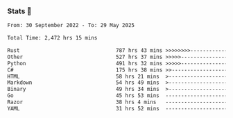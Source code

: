 ### Stats 👋
<!--START_SECTION:waka-->

```txt
From: 30 September 2022 - To: 29 May 2025

Total Time: 2,472 hrs 15 mins

Rust                               787 hrs 43 mins >>>>>>>>-----------------   31.86 %
Other                              527 hrs 37 mins >>>>>--------------------   21.34 %
Python                             491 hrs 32 mins >>>>>--------------------   19.88 %
C#                                 175 hrs 38 mins >>-----------------------   07.10 %
HTML                               58 hrs 21 mins  >------------------------   02.36 %
Markdown                           54 hrs 49 mins  >------------------------   02.22 %
Binary                             49 hrs 34 mins  >------------------------   02.01 %
Go                                 45 hrs 53 mins  -------------------------   01.86 %
Razor                              38 hrs 4 mins   -------------------------   01.54 %
YAML                               31 hrs 52 mins  -------------------------   01.29 %
```

<!--END_SECTION:waka-->

<!--
**buhaytza2005/buhaytza2005** is a ✨ _special_ ✨ repository because its `README.md` (this file) appears on your GitHub profile.

Here are some ideas to get you started:

- 🔭 I’m currently working on ...
- 🌱 I’m currently learning ...
- 👯 I’m looking to collaborate on ...
- 🤔 I’m looking for help with ...
- 💬 Ask me about ...
- 📫 How to reach me: ...
- 😄 Pronouns: ...
- ⚡ Fun fact: ...
-->


